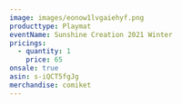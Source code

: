 ```yaml
---
image: images/eonow1lvgaiehyf.png
producttype: Playmat
eventName: Sunshine Creation 2021 Winter
pricings:
  - quantity: 1
    price: 65
onsale: true
asin: s-iQCT5fgJg
merchandise: comiket
---
```

